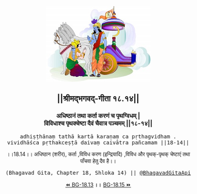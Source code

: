 <center><img src="../../asset/BG.png" alt="#API #bhagavadgitaapi #slok #nodejs #js #api #gitaapi #krishna #hinduism #vedic #ISKCON #shreemadbhagavadgita #technology"/>
<h2>||श्रीमद्‍भगवद्‍-गीता १८.१४||</h2>
<h3>अधिष्ठानं तथा कर्ता करणं च पृथग्विधम् |<br/>विविधाश्च पृथक्चेष्टा दैवं चैवात्र पञ्चमम् ||१८-१४||</h3>
<pre>adhiṣṭhānaṃ tathā kartā karaṇaṃ ca pṛthagvidham .<br/>vividhāśca pṛthakceṣṭā daivaṃ caivātra pañcamam ||18-14||</pre>
<p>।।18.14।। अधिष्ठान (शरीर), कर्ता ,विविध करण (इन्द्रियादि) ,विविध और पृथक्-पृथक् चेष्टाएं तथा पाँचवा हेतु दैव है।।</p>
<pre>(Bhagavad Gita, Chapter 18, Shloka 14) || <a href="https://twitter.com/bhagavadgitaapi">@BhagavadGitaApi</a></pre><a href="../../18/13">⏪  BG-18.13</a><b>        ।।        </b><a href="../../18/15">BG-18.15  ⏩</a></center>